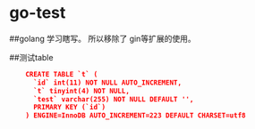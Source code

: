 # go-test

##golang  学习瞎写。 所以移除了 gin等扩展的使用。

##测试table
```json
    CREATE TABLE `t` (
      `id` int(11) NOT NULL AUTO_INCREMENT,
      `t` tinyint(4) NOT NULL,
      `test` varchar(255) NOT NULL DEFAULT '',
      PRIMARY KEY (`id`)
    ) ENGINE=InnoDB AUTO_INCREMENT=223 DEFAULT CHARSET=utf8

```